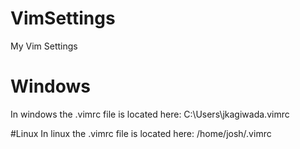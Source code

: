 # VimSettings
My Vim Settings

# Windows
In windows the .vimrc file is located here: 
C:\Users\jkagiwada\.vimrc

#Linux
In linux the .vimrc file is located here:
/home/josh/.vimrc
